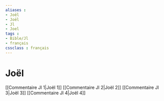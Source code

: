```yaml
---
aliases : 
- Joël
- Joël
- Jl
- Joel
tags : 
- Bible/Jl
- français
cssclass : français
---
```


# Joël

[[Commentaire Jl 1|Joël 1]]
[[Commentaire Jl 2|Joël 2]]
[[Commentaire Jl 3|Joël 3]]
[[Commentaire Jl 4|Joël 4]]
